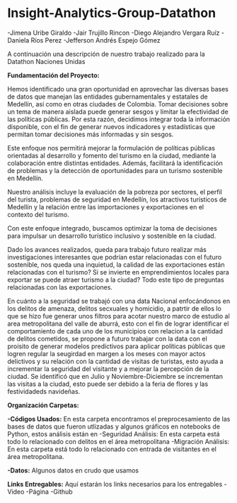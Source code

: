 # Insight-Analytics-Group-Datathon
-Jimena Uribe Giraldo
-Jair Trujillo Rincon
-Diego Alejandro Vergara Ruíz
-Daniela Ríos Perez
-Jefferson Andrés Espejo Gómez

A continuación una descripción de nuestro trabajo realizado para la Datathon Naciones Unidas


**Fundamentación del Proyecto:**

Hemos identificado una gran oportunidad en aprovechar las diversas bases de datos que manejan las entidades gubernamentales y estatales de Medellín, así como en otras ciudades de Colombia. Tomar decisiones sobre un tema de manera aislada puede generar sesgos y limitar la efectividad de las políticas públicas. Por esta razón, decidimos integrar toda la información disponible, con el fin de generar nuevos indicadores y estadísticas que permitan tomar decisiones más informadas y sin sesgos. 

Este enfoque nos permitirá mejorar la formulación de políticas públicas orientadas al desarrollo y fomento del turismo en la ciudad, mediante la colaboración entre distintas entidades. Además, facilitará la identificación de problemas y la detección de oportunidades para un turismo sostenible en Medellín.

Nuestro análisis incluye la evaluación de la pobreza por sectores, el perfil del turista, problemas de seguridad en Medellín, los atractivos turísticos de Medellín y la relación entre las importaciones y exportaciones en el contexto del turismo. 

Con este enfoque integrado, buscamos optimizar la toma de decisiones para impulsar un desarrollo turístico inclusivo y sostenible en la ciudad.

Dado los avances realizados, queda para trabajo futuro realizar más investigaciones interesantes que podrían estar relacionadas con el futuro sostenible, nos queda una inquietud, la calidad de las exportaciones están relacionadas con el turismo? Si se invierte en emprendimientos locales para exportar se puede atraer turismo a la ciudad? Todo este tipo de preguntas relacionadas con las exportaciones. 

En cuánto a la seguridad se trabajó con una data Nacional enfocándonos en los delitos de amenaza, delitos secxuales y homicidio, a patrtir de ellos lo que se hizo fue generar unos filtros para acotar nuestro marco de estudio al area metropolitana del valle de aburrá, esto con el fin de lograr identificar el comportamiento de cada uno de los municipios con relacion a la cantidad de delitos cometidos, se propone a futuro trabajar con la data con el proísito de generar modelos predictivos para aplicar políticas públicas que logren regular la seugirdad en margen a los meses con mayor actos delictivos y su relación con la cantidad de visitas de turistas, esto ayuda a incrementar la seguridad del visitante y a mejorar la percepción de la ciudad. Se identificó que en Julio y Noviembre-Diciembre se incrementan las visitas a la ciudad, esto puede ser debido a la feria de flores y las festividadeds navideñas.


**Organización Carpetas:**

**-Códigos Usados:** En esta carpeta encontramos el preprocesamiento de las bases de datos que fueron utlizadas y algunos gráficos en notebooks de Python, estos análisis están en 
        -Seguridad Análisis: En esta carpeta está todo lo relacionado con delitos en el área metropolitana
        -Migración Análisis: En esta carpeta está todo lo relacionado con entrada de visitantes en el área metropolitana.

**-Datos:** Algunos datos en crudo que usamos

**Links Entregables:** Aquí estarán los links necesarios para los entregables
                    -Video
                    -Página
                    -Github
                    


